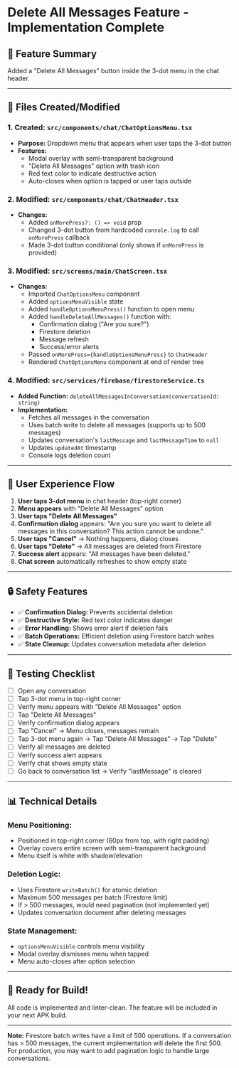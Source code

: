 # Delete All Messages Feature - Implementation Complete

## 🎯 Feature Summary
Added a "Delete All Messages" button inside the 3-dot menu in the chat header.

---

## 📂 Files Created/Modified

### **1. Created: `src/components/chat/ChatOptionsMenu.tsx`**
- **Purpose:** Dropdown menu that appears when user taps the 3-dot button
- **Features:**
  - Modal overlay with semi-transparent background
  - "Delete All Messages" option with trash icon
  - Red text color to indicate destructive action
  - Auto-closes when option is tapped or user taps outside

### **2. Modified: `src/components/chat/ChatHeader.tsx`**
- **Changes:**
  - Added `onMorePress?: () => void` prop
  - Changed 3-dot button from hardcoded `console.log` to call `onMorePress` callback
  - Made 3-dot button conditional (only shows if `onMorePress` is provided)

### **3. Modified: `src/screens/main/ChatScreen.tsx`**
- **Changes:**
  - Imported `ChatOptionsMenu` component
  - Added `optionsMenuVisible` state
  - Added `handleOptionsMenuPress()` function to open menu
  - Added `handleDeleteAllMessages()` function with:
    - Confirmation dialog ("Are you sure?")
    - Firestore deletion
    - Message refresh
    - Success/error alerts
  - Passed `onMorePress={handleOptionsMenuPress}` to `ChatHeader`
  - Rendered `ChatOptionsMenu` component at end of render tree

### **4. Modified: `src/services/firebase/firestoreService.ts`**
- **Added Function:** `deleteAllMessagesInConversation(conversationId: string)`
- **Implementation:**
  - Fetches all messages in the conversation
  - Uses batch write to delete all messages (supports up to 500 messages)
  - Updates conversation's `lastMessage` and `lastMessageTime` to `null`
  - Updates `updatedAt` timestamp
  - Console logs deletion count

---

## 🎨 User Experience Flow

1. **User taps 3-dot menu** in chat header (top-right corner)
2. **Menu appears** with "Delete All Messages" option
3. **User taps "Delete All Messages"**
4. **Confirmation dialog** appears: "Are you sure you want to delete all messages in this conversation? This action cannot be undone."
5. **User taps "Cancel"** → Nothing happens, dialog closes
6. **User taps "Delete"** → All messages are deleted from Firestore
7. **Success alert** appears: "All messages have been deleted."
8. **Chat screen** automatically refreshes to show empty state

---

## 🔒 Safety Features

- ✅ **Confirmation Dialog:** Prevents accidental deletion
- ✅ **Destructive Style:** Red text color indicates danger
- ✅ **Error Handling:** Shows error alert if deletion fails
- ✅ **Batch Operations:** Efficient deletion using Firestore batch writes
- ✅ **State Cleanup:** Updates conversation metadata after deletion

---

## 🧪 Testing Checklist

- [ ] Open any conversation
- [ ] Tap 3-dot menu in top-right corner
- [ ] Verify menu appears with "Delete All Messages" option
- [ ] Tap "Delete All Messages"
- [ ] Verify confirmation dialog appears
- [ ] Tap "Cancel" → Menu closes, messages remain
- [ ] Tap 3-dot menu again → Tap "Delete All Messages" → Tap "Delete"
- [ ] Verify all messages are deleted
- [ ] Verify success alert appears
- [ ] Verify chat shows empty state
- [ ] Go back to conversation list → Verify "lastMessage" is cleared

---

## 📊 Technical Details

### **Menu Positioning:**
- Positioned in top-right corner (60px from top, with right padding)
- Overlay covers entire screen with semi-transparent background
- Menu itself is white with shadow/elevation

### **Deletion Logic:**
- Uses Firestore `writeBatch()` for atomic deletion
- Maximum 500 messages per batch (Firestore limit)
- If > 500 messages, would need pagination (not implemented yet)
- Updates conversation document after deleting messages

### **State Management:**
- `optionsMenuVisible` controls menu visibility
- Modal overlay dismisses menu when tapped
- Menu auto-closes after option selection

---

## 🚀 Ready for Build!

All code is implemented and linter-clean. The feature will be included in your next APK build.

---

**Note:** Firestore batch writes have a limit of 500 operations. If a conversation has > 500 messages, the current implementation will delete the first 500. For production, you may want to add pagination logic to handle large conversations.

